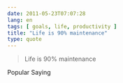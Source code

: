 ```yaml
---
date: 2011-05-23T07:07:28
lang: en
tags: [ goals, life, productivity ]
title: "Life is 90% maintenance"
type: quote
---
```


> Life is 90% maintenance

Popular Saying

